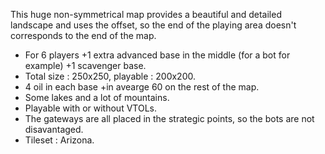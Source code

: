This huge non-symmetrical map provides a beautiful and detailed landscape and uses the offset, so the end of the playing area doesn't corresponds to the end of the map.
- For 6 players +1 extra advanced base in the middle (for a bot for example) +1 scavenger base.
- Total size : 250x250, playable : 200x200.
- 4 oil in each base +in avearge 60 on the rest of the map.
- Some lakes and a lot of mountains.
- Playable with or without VTOLs.
- The gateways are all placed in the strategic points, so the bots are not disavantaged.
- Tileset : Arizona.